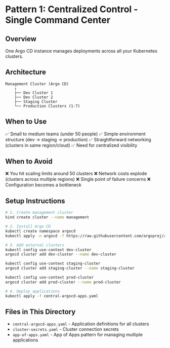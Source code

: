 # Pattern 1: Centralized Control - Single Command Center

## Overview

One Argo CD instance manages deployments across all your Kubernetes clusters.

## Architecture

```
Management Cluster (Argo CD)
    ↓
    ├── Dev Cluster 1
    ├── Dev Cluster 2
    ├── Staging Cluster
    └── Production Clusters (1-7)
```

## When to Use

✅ Small to medium teams (under 50 people)
✅ Simple environment structure (dev → staging → production)
✅ Straightforward networking (clusters in same region/cloud)
✅ Need for centralized visibility

## When to Avoid

❌ You hit scaling limits around 50 clusters
❌ Network costs explode (clusters across multiple regions)
❌ Single point of failure concerns
❌ Configuration becomes a bottleneck

## Setup Instructions

```bash
# 1. Create management cluster
kind create cluster --name management

# 2. Install Argo CD
kubectl create namespace argocd
kubectl apply -n argocd -f https://raw.githubusercontent.com/argoproj/argo-cd/stable/manifests/install.yaml

# 3. Add external clusters
kubectl config use-context dev-cluster
argocd cluster add dev-cluster --name dev-cluster

kubectl config use-context staging-cluster
argocd cluster add staging-cluster --name staging-cluster

kubectl config use-context prod-cluster
argocd cluster add prod-cluster --name prod-cluster

# 4. Deploy applications
kubectl apply -f central-argocd-apps.yaml
```

## Files in This Directory

- `central-argocd-apps.yaml` - Application definitions for all clusters
- `cluster-secrets.yaml` - Cluster connection secrets
- `app-of-apps.yaml` - App of Apps pattern for managing multiple applications

